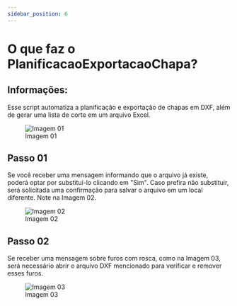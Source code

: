 ```yaml
---
sidebar_position: 6
---
```


# O que faz o PlanificacaoExportacaoChapa?

## Informações:

Esse script automatiza a planificação e exportação de chapas em DXF, além de gerar uma lista de corte em um arquivo Excel.

<figure>
    <img src="/img/autocad/tutoriais/inventor-ilogic/img_autocad_tutoriais_inventor-ilogic_img23.png" alt="Imagem 01" />
    <figcaption>Imagem 01</figcaption>
</figure>

## Passo 01
Se você receber uma mensagem informando que o arquivo já existe, poderá optar por substituí-lo clicando em "Sim". Caso prefira não substituir, será solicitada uma confirmação para salvar o arquivo em um local diferente. Note na Imagem 02.

<figure>
    <img src="/img/autocad/tutoriais/inventor-ilogic/img_autocad_tutoriais_inventor-ilogic_img24.png" alt="Imagem 02" />
    <figcaption>Imagem 02</figcaption>
</figure>

## Passo 02
Se receber uma mensagem sobre furos com rosca, como na Imagem 03, será necessário abrir o arquivo DXF mencionado para verificar e remover esses furos.

<figure>
    <img src="/img/autocad/tutoriais/inventor-ilogic/img_autocad_tutoriais_inventor-ilogic_img25.png" alt="Imagem 03" />
    <figcaption>Imagem 03</figcaption>
</figure>